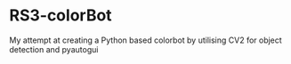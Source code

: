 # RS3-colorBot
My attempt at creating a Python based colorbot by utilising CV2 for object detection and pyautogui
